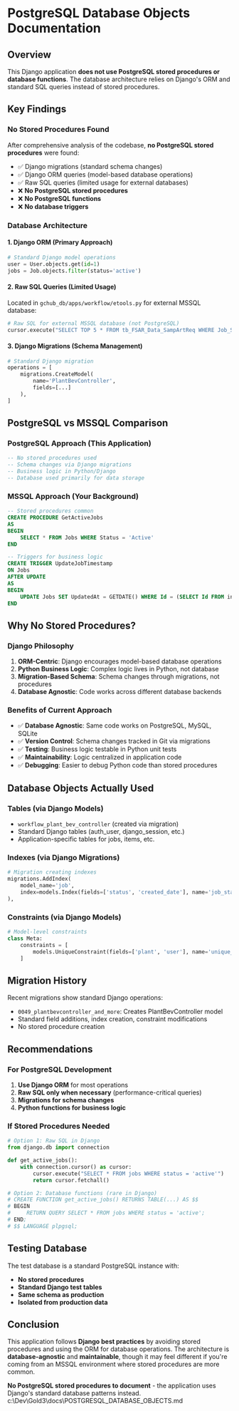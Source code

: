 # PostgreSQL Database Objects Documentation

## Overview

This Django application **does not use PostgreSQL stored procedures or database functions**. The database architecture relies on Django's ORM and standard SQL queries instead of stored procedures.

## Key Findings

### No Stored Procedures Found

After comprehensive analysis of the codebase, **no PostgreSQL stored procedures** were found:

- ✅ Django migrations (standard schema changes)
- ✅ Django ORM queries (model-based database operations)
- ✅ Raw SQL queries (limited usage for external databases)
- ❌ **No PostgreSQL stored procedures**
- ❌ **No PostgreSQL functions**
- ❌ **No database triggers**

### Database Architecture

#### 1. Django ORM (Primary Approach)

```python
# Standard Django model operations
user = User.objects.get(id=1)
jobs = Job.objects.filter(status='active')
```

#### 2. Raw SQL Queries (Limited Usage)

Located in `gchub_db/apps/workflow/etools.py` for external MSSQL database:

```python
# Raw SQL for external MSSQL database (not PostgreSQL)
cursor.execute("SELECT TOP 5 * FROM tb_FSAR_Data_SampArtReq WHERE Job_Status = 'New'")
```

#### 3. Django Migrations (Schema Management)

```python
# Standard Django migration
operations = [
    migrations.CreateModel(
        name='PlantBevController',
        fields=[...]
    ),
]
```

## PostgreSQL vs MSSQL Comparison

### PostgreSQL Approach (This Application)

```sql
-- No stored procedures used
-- Schema changes via Django migrations
-- Business logic in Python/Django
-- Database used primarily for data storage
```

### MSSQL Approach (Your Background)

```sql
-- Stored procedures common
CREATE PROCEDURE GetActiveJobs
AS
BEGIN
    SELECT * FROM Jobs WHERE Status = 'Active'
END

-- Triggers for business logic
CREATE TRIGGER UpdateJobTimestamp
ON Jobs
AFTER UPDATE
AS
BEGIN
    UPDATE Jobs SET UpdatedAt = GETDATE() WHERE Id = (SELECT Id FROM inserted)
END
```

## Why No Stored Procedures?

### Django Philosophy

1. **ORM-Centric**: Django encourages model-based database operations
2. **Python Business Logic**: Complex logic lives in Python, not database
3. **Migration-Based Schema**: Schema changes through migrations, not procedures
4. **Database Agnostic**: Code works across different database backends

### Benefits of Current Approach

- ✅ **Database Agnostic**: Same code works on PostgreSQL, MySQL, SQLite
- ✅ **Version Control**: Schema changes tracked in Git via migrations
- ✅ **Testing**: Business logic testable in Python unit tests
- ✅ **Maintainability**: Logic centralized in application code
- ✅ **Debugging**: Easier to debug Python code than stored procedures

## Database Objects Actually Used

### Tables (via Django Models)

- `workflow_plant_bev_controller` (created via migration)
- Standard Django tables (auth_user, django_session, etc.)
- Application-specific tables for jobs, items, etc.

### Indexes (via Django Migrations)

```python
# Migration creating indexes
migrations.AddIndex(
    model_name='job',
    index=models.Index(fields=['status', 'created_date'], name='job_status_created_idx'),
),
```

### Constraints (via Django Models)

```python
# Model-level constraints
class Meta:
    constraints = [
        models.UniqueConstraint(fields=['plant', 'user'], name='unique_plant_user')
    ]
```

## Migration History

Recent migrations show standard Django operations:

- `0049_plantbevcontroller_and_more`: Creates PlantBevController model
- Standard field additions, index creation, constraint modifications
- No stored procedure creation

## Recommendations

### For PostgreSQL Development

1. **Use Django ORM** for most operations
2. **Raw SQL only when necessary** (performance-critical queries)
3. **Migrations for schema changes**
4. **Python functions for business logic**

### If Stored Procedures Needed

```python
# Option 1: Raw SQL in Django
from django.db import connection

def get_active_jobs():
    with connection.cursor() as cursor:
        cursor.execute("SELECT * FROM jobs WHERE status = 'active'")
        return cursor.fetchall()

# Option 2: Database functions (rare in Django)
# CREATE FUNCTION get_active_jobs() RETURNS TABLE(...) AS $$
# BEGIN
#     RETURN QUERY SELECT * FROM jobs WHERE status = 'active';
# END;
# $$ LANGUAGE plpgsql;
```

## Testing Database

The test database is a standard PostgreSQL instance with:

- **No stored procedures**
- **Standard Django test tables**
- **Same schema as production**
- **Isolated from production data**

## Conclusion

This application follows **Django best practices** by avoiding stored procedures and using the ORM for database operations. The architecture is **database-agnostic** and **maintainable**, though it may feel different if you're coming from an MSSQL environment where stored procedures are more common.

**No PostgreSQL stored procedures to document** - the application uses Django's standard database patterns instead.</content>
<parameter name="filePath">c:\Dev\Gold3\docs\POSTGRESQL_DATABASE_OBJECTS.md
